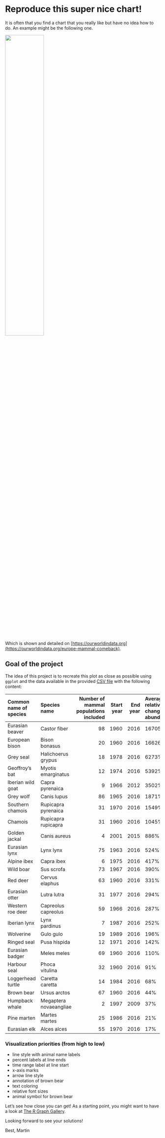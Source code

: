 # Reproduce this super nice chart!

It is often that you find a chart that you really like but have no idea
how to do. An example might be the following one.

<img src="Wildlife-comeback-in-Europe-1.png" style="width:50.0%" />

Which is shown and detailed on
[https://ourworldindata.org](https://ourworldindata.org/europe-mammal-comeback).

## Goal of the project

The idea of this project is to recreate this plot as close as possible
using `ggplot` and the data available in the provided [CSV
file](https://ourworldindata.org/uploads/2022/09/Mammal-comeback-in-Europe-data-OWID-download.csv)
with the following content:

<table>
<colgroup>
<col style="width: 16%" />
<col style="width: 16%" />
<col style="width: 26%" />
<col style="width: 7%" />
<col style="width: 6%" />
<col style="width: 26%" />
</colgroup>
<thead>
<tr class="header">
<th style="text-align: left;">Common name of species</th>
<th style="text-align: left;">Species name</th>
<th style="text-align: right;">Number of mammal populations
included</th>
<th style="text-align: right;">Start year</th>
<th style="text-align: right;">End year</th>
<th style="text-align: left;">Average relative change in abundance</th>
</tr>
</thead>
<tbody>
<tr class="odd">
<td style="text-align: left;">Eurasian beaver</td>
<td style="text-align: left;">Castor fiber</td>
<td style="text-align: right;">98</td>
<td style="text-align: right;">1960</td>
<td style="text-align: right;">2016</td>
<td style="text-align: left;">16705%</td>
</tr>
<tr class="even">
<td style="text-align: left;">European bison</td>
<td style="text-align: left;">Bison bonasus</td>
<td style="text-align: right;">20</td>
<td style="text-align: right;">1960</td>
<td style="text-align: right;">2016</td>
<td style="text-align: left;">16626%</td>
</tr>
<tr class="odd">
<td style="text-align: left;">Grey seal</td>
<td style="text-align: left;">Halichoerus grypus</td>
<td style="text-align: right;">18</td>
<td style="text-align: right;">1978</td>
<td style="text-align: right;">2016</td>
<td style="text-align: left;">6273%</td>
</tr>
<tr class="even">
<td style="text-align: left;">Geoffroy’s bat</td>
<td style="text-align: left;">Myotis emarginatus</td>
<td style="text-align: right;">12</td>
<td style="text-align: right;">1974</td>
<td style="text-align: right;">2016</td>
<td style="text-align: left;">5392%</td>
</tr>
<tr class="odd">
<td style="text-align: left;">Iberian wild goat</td>
<td style="text-align: left;">Capra pyrenaica</td>
<td style="text-align: right;">9</td>
<td style="text-align: right;">1966</td>
<td style="text-align: right;">2012</td>
<td style="text-align: left;">3502%</td>
</tr>
<tr class="even">
<td style="text-align: left;">Grey wolf</td>
<td style="text-align: left;">Canis lupus</td>
<td style="text-align: right;">86</td>
<td style="text-align: right;">1965</td>
<td style="text-align: right;">2016</td>
<td style="text-align: left;">1871%</td>
</tr>
<tr class="odd">
<td style="text-align: left;">Southern chamois</td>
<td style="text-align: left;">Rupicapra pyrenaica</td>
<td style="text-align: right;">31</td>
<td style="text-align: right;">1970</td>
<td style="text-align: right;">2016</td>
<td style="text-align: left;">1549%</td>
</tr>
<tr class="even">
<td style="text-align: left;">Chamois</td>
<td style="text-align: left;">Rupicapra rupicapra</td>
<td style="text-align: right;">31</td>
<td style="text-align: right;">1960</td>
<td style="text-align: right;">2016</td>
<td style="text-align: left;">1045%</td>
</tr>
<tr class="odd">
<td style="text-align: left;">Golden jackal</td>
<td style="text-align: left;">Canis aureus</td>
<td style="text-align: right;">4</td>
<td style="text-align: right;">2001</td>
<td style="text-align: right;">2015</td>
<td style="text-align: left;">886%</td>
</tr>
<tr class="even">
<td style="text-align: left;">Eurasian lynx</td>
<td style="text-align: left;">Lynx lynx</td>
<td style="text-align: right;">75</td>
<td style="text-align: right;">1963</td>
<td style="text-align: right;">2016</td>
<td style="text-align: left;">524%</td>
</tr>
<tr class="odd">
<td style="text-align: left;">Alpine ibex</td>
<td style="text-align: left;">Capra ibex</td>
<td style="text-align: right;">6</td>
<td style="text-align: right;">1975</td>
<td style="text-align: right;">2016</td>
<td style="text-align: left;">417%</td>
</tr>
<tr class="even">
<td style="text-align: left;">Wild boar</td>
<td style="text-align: left;">Sus scrofa</td>
<td style="text-align: right;">73</td>
<td style="text-align: right;">1967</td>
<td style="text-align: right;">2016</td>
<td style="text-align: left;">390%</td>
</tr>
<tr class="odd">
<td style="text-align: left;">Red deer</td>
<td style="text-align: left;">Cervus elaphus</td>
<td style="text-align: right;">63</td>
<td style="text-align: right;">1960</td>
<td style="text-align: right;">2016</td>
<td style="text-align: left;">331%</td>
</tr>
<tr class="even">
<td style="text-align: left;">Eurasian otter</td>
<td style="text-align: left;">Lutra lutra</td>
<td style="text-align: right;">31</td>
<td style="text-align: right;">1977</td>
<td style="text-align: right;">2016</td>
<td style="text-align: left;">294%</td>
</tr>
<tr class="odd">
<td style="text-align: left;">Western roe deer</td>
<td style="text-align: left;">Capreolus capreolus</td>
<td style="text-align: right;">59</td>
<td style="text-align: right;">1966</td>
<td style="text-align: right;">2016</td>
<td style="text-align: left;">287%</td>
</tr>
<tr class="even">
<td style="text-align: left;">Iberian lynx</td>
<td style="text-align: left;">Lynx pardinus</td>
<td style="text-align: right;">7</td>
<td style="text-align: right;">1987</td>
<td style="text-align: right;">2016</td>
<td style="text-align: left;">252%</td>
</tr>
<tr class="odd">
<td style="text-align: left;">Wolverine</td>
<td style="text-align: left;">Gulo gulo</td>
<td style="text-align: right;">19</td>
<td style="text-align: right;">1989</td>
<td style="text-align: right;">2016</td>
<td style="text-align: left;">196%</td>
</tr>
<tr class="even">
<td style="text-align: left;">Ringed seal</td>
<td style="text-align: left;">Pusa hispida</td>
<td style="text-align: right;">12</td>
<td style="text-align: right;">1971</td>
<td style="text-align: right;">2016</td>
<td style="text-align: left;">142%</td>
</tr>
<tr class="odd">
<td style="text-align: left;">Eurasian badger</td>
<td style="text-align: left;">Meles meles</td>
<td style="text-align: right;">69</td>
<td style="text-align: right;">1960</td>
<td style="text-align: right;">2016</td>
<td style="text-align: left;">110%</td>
</tr>
<tr class="even">
<td style="text-align: left;">Harbour seal</td>
<td style="text-align: left;">Phoca vitulina</td>
<td style="text-align: right;">32</td>
<td style="text-align: right;">1960</td>
<td style="text-align: right;">2016</td>
<td style="text-align: left;">91%</td>
</tr>
<tr class="odd">
<td style="text-align: left;">Loggerhead turtle</td>
<td style="text-align: left;">Caretta caretta</td>
<td style="text-align: right;">14</td>
<td style="text-align: right;">1984</td>
<td style="text-align: right;">2016</td>
<td style="text-align: left;">68%</td>
</tr>
<tr class="even">
<td style="text-align: left;">Brown bear</td>
<td style="text-align: left;">Ursus arctos</td>
<td style="text-align: right;">67</td>
<td style="text-align: right;">1960</td>
<td style="text-align: right;">2016</td>
<td style="text-align: left;">44%</td>
</tr>
<tr class="odd">
<td style="text-align: left;">Humpback whale</td>
<td style="text-align: left;">Megaptera novaeangliae</td>
<td style="text-align: right;">2</td>
<td style="text-align: right;">1997</td>
<td style="text-align: right;">2009</td>
<td style="text-align: left;">37%</td>
</tr>
<tr class="even">
<td style="text-align: left;">Pine marten</td>
<td style="text-align: left;">Martes martes</td>
<td style="text-align: right;">25</td>
<td style="text-align: right;">1986</td>
<td style="text-align: right;">2016</td>
<td style="text-align: left;">21%</td>
</tr>
<tr class="odd">
<td style="text-align: left;">Eurasian elk</td>
<td style="text-align: left;">Alces alces</td>
<td style="text-align: right;">55</td>
<td style="text-align: right;">1970</td>
<td style="text-align: right;">2016</td>
<td style="text-align: left;">17%</td>
</tr>
</tbody>
</table>

### Visualization priorities (from high to low)

-   line style with animal name labels
-   percent labels at line ends
-   time range label at line start
-   x-axis marks
-   arrow line style
-   annotation of brown bear
-   text coloring
-   relative font sizes
-   animal symbol for brown bear

Let’s see how close you can get! As a starting point, you might want to
have a look at [The R Graph Gallery](https://r-graph-gallery.com/).

Looking forward to see your solutions!

Best, Martin
